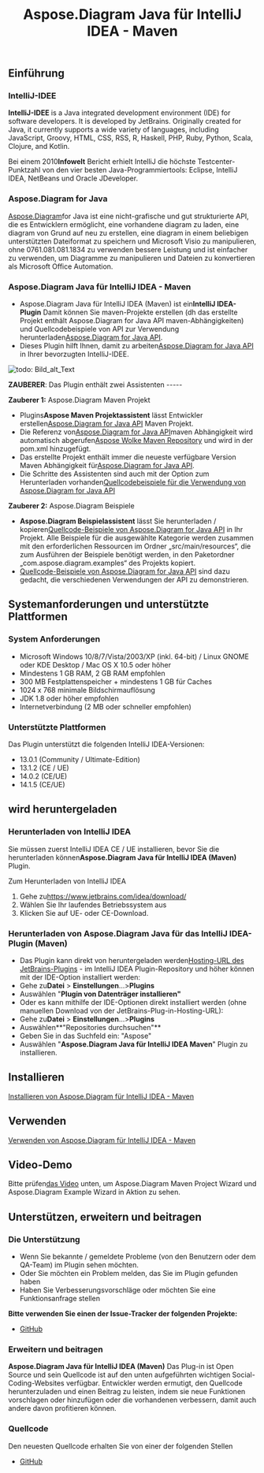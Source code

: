 ﻿---
title: Aspose.Diagram Java für IntelliJ IDEA - Maven
type: docs
weight: 20
url: /de/java/aspose-diagram-java-for-intellij-idea-maven/
---
## **Einführung**
### **IntelliJ-IDEE**
**IntelliJ-IDEE** is a Java integrated development environment (IDE) for software developers. It is developed by JetBrains. Originally created for Java, it currently supports a wide variety of languages, including JavaScript, Groovy, HTML, CSS, RSS, R, Haskell, PHP, Ruby, Python, Scala, Clojure, and Kotlin.

 Bei einem 2010**Infowelt** Bericht erhielt IntelliJ die höchste Testcenter-Punktzahl von den vier besten Java-Programmiertools: Eclipse, IntelliJ IDEA, NetBeans und Oracle JDeveloper.
### **Aspose.Diagram for Java**
[Aspose.Diagram](https://products.aspose.com/diagram/java/)for Java ist eine nicht-grafische und gut strukturierte API, die es Entwicklern ermöglicht, eine vorhandene diagram zu laden, eine diagram von Grund auf neu zu erstellen, eine diagram in einem beliebigen unterstützten Dateiformat zu speichern und Microsoft Visio zu manipulieren, ohne 0761.081.081.1834 zu verwenden bessere Leistung und ist einfacher zu verwenden, um Diagramme zu manipulieren und Dateien zu konvertieren als Microsoft Office Automation.
### **Aspose.Diagram Java für IntelliJ IDEA - Maven**
-  Aspose.Diagram Java für IntelliJ IDEA (Maven) ist ein**IntelliJ IDEA-Plugin** Damit können Sie maven-Projekte erstellen (dh das erstellte Projekt enthält Aspose.Diagram for Java API maven-Abhängigkeiten) und Quellcodebeispiele von API zur Verwendung herunterladen[Aspose.Diagram for Java API](https://products.aspose.com/diagram/java/).
-  Dieses Plugin hilft Ihnen, damit zu arbeiten[Aspose.Diagram for Java API](https://products.aspose.com/diagram/java/) in Ihrer bevorzugten IntelliJ-IDEE.

![todo: Bild_alt_Text](http://i.imgur.com/KWKGljg.png)


**ZAUBERER**:
Das Plugin enthält zwei Assistenten -----

**Zauberer 1:** Aspose.Diagram Maven Projekt

-  Plugins**Aspose Maven Projektassistent** lässt Entwickler erstellen[Aspose.Diagram for Java API](https://products.aspose.com/diagram/java/) Maven Projekt.
-  Die Referenz von[Aspose.Diagram for Java API](https://products.aspose.com/diagram/java/)maven Abhängigkeit wird automatisch abgerufen[Aspose Wolke Maven Repository](hhttps://repository.aspose.com/webapp/#/artifacts/browse/tree/General/repo/com/aspose/aspose-diagram) und wird in der pom.xml hinzugefügt.
-  Das erstellte Projekt enthält immer die neueste verfügbare Version Maven Abhängigkeit für[Aspose.Diagram for Java API](http://www.aspose.com/java/diagram-component.aspx).
-  Die Schritte des Assistenten sind auch mit der Option zum Herunterladen vorhanden[Quellcodebeispiele für die Verwendung von Aspose.Diagram for Java API](https://github.com/asposediagram/Aspose.Diagram-for-Java/tree/master/Examples)

**Zauberer 2:** Aspose.Diagram Beispiele

- **Aspose.Diagram Beispielassistent** lässt Sie herunterladen / kopieren[Quellcode-Beispiele von Aspose.Diagram for Java API](https://github.com/asposediagram/Aspose.Diagram-for-Java/tree/master/Examples) in Ihr Projekt. Alle Beispiele für die ausgewählte Kategorie werden zusammen mit den erforderlichen Ressourcen im Ordner „src/main/resources“, die zum Ausführen der Beispiele benötigt werden, in den Paketordner „com.aspose.diagram.examples“ des Projekts kopiert.
- [Quellcode-Beispiele von Aspose.Diagram for Java API](https://github.com/asposediagram/Aspose.Diagram-for-Java/tree/master/Examples) sind dazu gedacht, die verschiedenen Verwendungen der API zu demonstrieren.
## **Systemanforderungen und unterstützte Plattformen**
### **System Anforderungen**
- Microsoft Windows 10/8/7/Vista/2003/XP (inkl. 64-bit) / Linux GNOME oder KDE Desktop / Mac OS X 10.5 oder höher
- Mindestens 1 GB RAM, 2 GB RAM empfohlen
- 300 MB Festplattenspeicher + mindestens 1 GB für Caches
- 1024 x 768 minimale Bildschirmauflösung
- JDK 1.8 oder höher empfohlen
- Internetverbindung (2 MB oder schneller empfohlen)
### **Unterstützte Plattformen**
Das Plugin unterstützt die folgenden IntelliJ IDEA-Versionen:

- 13.0.1 (Community / Ultimate-Edition)
- 13.1.2 (CE / UE)
- 14.0.2 (CE/UE)
- 14.1.5 (CE/UE)
## **wird heruntergeladen**
### **Herunterladen von IntelliJ IDEA**
 Sie müssen zuerst IntelliJ IDEA CE / UE installieren, bevor Sie die herunterladen können**Aspose.Diagram Java für IntelliJ IDEA (Maven)** Plugin.

Zum Herunterladen von IntelliJ IDEA

1.  Gehe zu<https://www.jetbrains.com/idea/download/>
1. Wählen Sie Ihr laufendes Betriebssystem aus
1. Klicken Sie auf UE- oder CE-Download.
### **Herunterladen von Aspose.Diagram Java für das IntelliJ IDEA-Plugin (Maven)**
-  Das Plugin kann direkt von heruntergeladen werden[Hosting-URL des JetBrains-Plugins](https://goo.gl/JjSReR) - im IntelliJ IDEA Plugin-Repository
und höher können mit der IDE-Option installiert werden:
 - Gehe zu**Datei** > **Einstellungen**...>**Plugins**
 - Auswählen "**Plugin von Datenträger installieren"**
-  Oder es kann mithilfe der IDE-Optionen direkt installiert werden (ohne manuellen Download von der JetBrains-Plug-in-Hosting-URL):
 - Gehe zu**Datei** > **Einstellungen**...>**Plugins**
 - Auswählen**"Repositories durchsuchen"**
 - Geben Sie in das Suchfeld ein: "Aspose"
 - Auswählen "**Aspose.Diagram Java für IntelliJ IDEA Maven**" Plugin zu installieren.
## **Installieren**
[Installieren von Aspose.Diagram für IntelliJ IDEA - Maven](/diagram/de/java/installing-and-using-aspose-diagram-for-intellij-idea-maven/#installing)
## **Verwenden**
[Verwenden von Aspose.Diagram für IntelliJ IDEA - Maven](/diagram/de/java/installing-and-using-aspose-diagram-for-intellij-idea-maven/#using)
## **Video-Demo**
 Bitte prüfen[das Video](https://youtu.be/-xC88uuv4eI) unten, um Aspose.Diagram Maven Project Wizard und Aspose.Diagram Example Wizard in Aktion zu sehen.
## **Unterstützen, erweitern und beitragen**
### **Die Unterstützung**
- Wenn Sie bekannte / gemeldete Probleme (von den Benutzern oder dem QA-Team) im Plugin sehen möchten.
- Oder Sie möchten ein Problem melden, das Sie im Plugin gefunden haben
- Haben Sie Verbesserungsvorschläge oder möchten Sie eine Funktionsanfrage stellen

**Bitte verwenden Sie einen der Issue-Tracker der folgenden Projekte:**

- [GitHub](https://github.com/asposediagram/Aspose.Diagram-for-Java/issues)
### **Erweitern und beitragen**
**Aspose.Diagram Java für IntelliJ IDEA (Maven)** Das Plug-in ist Open Source und sein Quellcode ist auf den unten aufgeführten wichtigen Social-Coding-Websites verfügbar. Entwickler werden ermutigt, den Quellcode herunterzuladen und einen Beitrag zu leisten, indem sie neue Funktionen vorschlagen oder hinzufügen oder die vorhandenen verbessern, damit auch andere davon profitieren können.
### **Quellcode**
Den neuesten Quellcode erhalten Sie von einer der folgenden Stellen

- [GitHub](https://github.com/aspose-diagram/Aspose.Diagram-for-Java/tree/master/Plugins/Aspose_Diagram_Java_for_IntelliJ(Maven))
